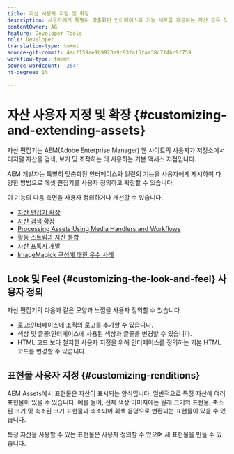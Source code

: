 ```yaml
---
title: 자산 사용자 지정 및 확장
description: 사용자에게 특별히 맞춤화된 인터페이스와 기능 세트를 제공하는 자산 공유 및 자산 편집기를 사용자 정의하고 확장할 수 있는 방법을 알아봅니다.
contentOwner: AG
feature: Developer Tools
role: Developer
translation-type: tm+mt
source-git-commit: 4acf159ae1b9923a9c93fa15faa38c7f4bc9f759
workflow-type: tm+mt
source-wordcount: '264'
ht-degree: 1%

---
```



# 자산 사용자 지정 및 확장 {#customizing-and-extending-assets}

자산 편집기는 AEM(Adobe Enterprise Manager) 웹 사이트의 사용자가 저장소에서 디지털 자산을 검색, 보기 및 조작하는 데 사용하는 기본 액세스 지점입니다.

AEM 개발자는 특별히 맞춤화된 인터페이스와 일련의 기능을 사용자에게 제시하여 다양한 방법으로 에셋 편집기를 사용자 정의하고 확장할 수 있습니다.

이 기능의 다음 측면을 사용자 정의하거나 개선할 수 있습니다.

* [자산 편집기 확장](asseteditorx.md)
* [자산 검색 확장](searchx.md)
* [Processing Assets Using Media Handlers and Workflows](media-handlers.md)
* [활동 스트림과 자산 통합](extending-activity-stream.md)
* [자산 프록시 개발](proxy.md)
* [ImageMagick 구성에 대한 우수 사례](best-practices-for-imagemagick.md)

## Look 및 Feel {#customizing-the-look-and-feel} 사용자 정의

자산 편집기의 다음과 같은 모양과 느낌을 사용자 정의할 수 있습니다.

* 로고:인터페이스에 조직의 로고를 추가할 수 있습니다.
* 색상 및 글꼴:인터페이스에 사용된 색상과 글꼴을 변경할 수 있습니다.
* HTML 코드:보다 철저한 사용자 지정을 위해 인터페이스를 정의하는 기본 HTML 코드를 변경할 수 있습니다.

## 표현물 사용자 지정 {#customizing-renditions}

AEM Assets에서 표현물은 자산이 표시되는 양식입니다. 일반적으로 특정 자산에 여러 표현물이 있을 수 있습니다. 예를 들어, 전체 색상 이미지에는 원래 크기의 표현물, 축소된 크기 및 축소된 크기 표현물과 축소되어 회색 음영으로 변환되는 표현물이 있을 수 있습니다.

특정 자산을 사용할 수 있는 표현물은 사용자 정의할 수 있으며 새 표현물을 만들 수 있습니다.
